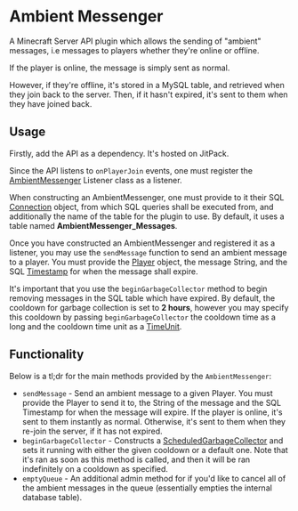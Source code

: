 # Ambient Messenger

A Minecraft Server API plugin which allows the sending of "ambient" messages, i.e messages to players whether they're online or offline.

If the player is online, the message is simply sent as normal.

However, if they're offline, it's stored in a MySQL table, and retrieved when they join back to the server. Then, if it hasn't expired, it's sent to them when they have joined back.

## Usage

Firstly, add the API as a dependency. It's hosted on JitPack.

Since the API listens to ``onPlayerJoin`` events, one must register the [AmbientMessenger](src/main/java/dev/omarathon/ambientmessenger/AmbientMessenger.java) Listener class as a listener.

When constructing an AmbientMessenger, one must provide to it their SQL [Connection](https://docs.oracle.com/javase/7/docs/api/java/sql/Connection.html) object, from which SQL queries shall be executed from, and additionally the name of the table for the plugin to use. By default, it uses a table named **AmbientMessenger_Messages**.

Once you have constructed an AmbientMessenger and registered it as a listener, you may use the ``sendMessage`` function to send an ambient message to a player. You must provide the [Player](https://hub.spigotmc.org/javadocs/spigot/org/bukkit/entity/Player.html) object, the message String, and the SQL [Timestamp](https://docs.oracle.com/javase/8/docs/api/java/sql/Timestamp.html) for when the message shall expire.

It's important that you use the ``beginGarbageCollector`` method to begin removing messages in the SQL table which have expired. By default, the cooldown for garbage collection is set to **2 hours**, however you may specify this cooldown by passing ``beginGarbageCollector`` the cooldown time as a long and the cooldown time unit as a [TimeUnit](https://docs.oracle.com/javase/7/docs/api/java/util/concurrent/TimeUnit.html).

## Functionality

Below is a tl;dr for the main methods provided by the ``AmbientMessenger``:

- ``sendMessage`` - Send an ambient message to a given Player. You must provide the Player to send it to, the String of the message and the SQL Timestamp for when the message will expire. If the player is online, it's sent to them instantly as normal. Otherwise, it's sent to them when they re-join the server, if it has not expired.
- ``beginGarbageCollector`` - Constructs a [ScheduledGarbageCollector](src/main/java/dev/omarathon/ambientmessenger/garbagecollector/ScheduledGarbageCollector.java) and sets it running with either the given cooldown or a default one. Note that it's ran as soon as this method is called, and then it will be ran indefinitely on a cooldown as specified.
- ``emptyQueue`` - An additional admin method for if you'd like to cancel all of the ambient messages in the queue (essentially empties the internal database table).

